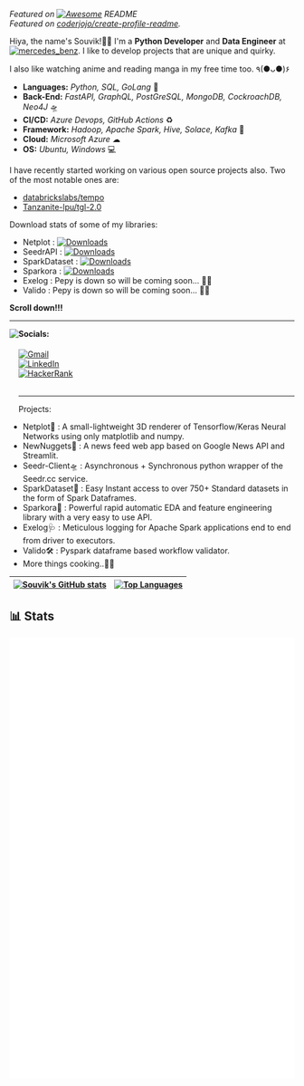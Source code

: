*Featured on [![Awesome](https://cdn.rawgit.com/sindresorhus/awesome/d7305f38d29fed78fa85652e3a63e154dd8e8829/media/badge.svg)](https://github.com/sindresorhus/awesome#readme) README*  
*Featured on [coderjojo/create-profile-readme](https://coderjojo.github.io/creative-profile-readme/).*

Hiya, the name's Souvik!🐱‍💻 I'm a **Python Developer** and **Data Engineer** at [![mercedes_benz](https://badges.aleen42.com/src/mercedes_benz.svg)](https://www.mbrdi.co.in/). I like to develop projects that are unique and quirky.

I also like watching anime and reading manga in my free time too. ٩(●ᴗ●)۶

- **Languages:** *Python, SQL, GoLang* 🚀
- **Back-End:** *FastAPI, GraphQL, PostGreSQL, MongoDB, CockroachDB, Neo4J* 🛸
- **CI/CD:** *Azure Devops, GitHub Actions* ♻
- **Framework:** *Hadoop, Apache Spark, Hive, Solace, Kafka* 🧬
- **Cloud:** *Microsoft Azure* ☁
- **OS:** *Ubuntu, Windows* 💻

I have recently started working on various open source projects also. Two of the most notable ones are:
- [databrickslabs/tempo](https://github.com/databrickslabs/tempo)
- [Tanzanite-lpu/tgl-2.0](https://github.com/Tanzanite-lpu/tgl-2.0)

Download stats of some of my libraries:
* Netplot : [![Downloads](https://static.pepy.tech/personalized-badge/netplot?period=total&units=international_system&left_color=black&right_color=orange&left_text=PYPI%20Downloads)](https://pepy.tech/project/netplot)
* SeedrAPI : [![Downloads](https://static.pepy.tech/personalized-badge/seedrapi?period=month&units=international_system&left_color=black&right_color=orange&left_text=PYPI%20Downloads)](https://pepy.tech/project/seedrapi)
* SparkDataset : [![Downloads](https://static.pepy.tech/personalized-badge/sparkdataset?period=total&units=international_system&left_color=black&right_color=orange&left_text=PYPI%20Downloads)](https://pepy.tech/project/sparkdataset)
* Sparkora : [![Downloads](https://static.pepy.tech/personalized-badge/sparkora?period=month&units=international_system&left_color=black&right_color=orange&left_text=PYPI%20Downloads)](https://pepy.tech/project/sparkora)
* Exelog : Pepy is down so will be coming soon... 🐱‍🏍
* Valido : Pepy is down so will be coming soon... 🐱‍🏍

**Scroll down!!!**
 
---

[<img align="left" height="150px" src="https://i.postimg.cc/c4MC9HfC/173149-F5-3-F57-40-C7-9496-7-BEDCDF4-B1-A9.png">](https://www.beautifyconverter.com/steganographic-decoder.php)  
<h4 style="margin-top: 0px; padding-top: 0px;">Socials:</h4>

[![Gmail](https://img.shields.io/badge/Gmail-D14836?style=for-the-badge&logo=gmail&logoColor=white)](mailto:spratiher9@gmail.com)<br />
[![LinkedIn](https://img.shields.io/badge/LinkedIn-0077B5?style=for-the-badge&logo=linkedin&logoColor=white)](https://www.linkedin.com/in/souvik-pratiher-32bb3a133/)<br />
[![HackerRank](https://img.shields.io/badge/-Hackerrank-2EC866?style=for-the-badge&logo=HackerRank&logoColor=white)](https://www.hackerrank.com/souvikpratiher)<br /><br />

---

Projects: 

* Netplot🏁 : A small-lightweight 3D renderer of Tensorflow/Keras Neural Networks using only matplotlib and numpy.
* NewNuggets📰 : A news feed web app based on Google News API and Streamlit. 
* Seedr-Client🛸 : Asynchronous + Synchronous python wrapper of the Seedr.cc service.
* SparkDataset📑 : Easy Instant access to over 750+ Standard datasets in the form of Spark Dataframes.
* Sparkora🤖 : Powerful rapid automatic EDA and feature engineering library with a very easy to use API.
* Exelog🩺 : Meticulous logging for Apache Spark applications end to end from driver to executors.
* Valido🛠 : Pyspark dataframe based workflow validator.
* More things cooking..🐱‍🏍


| <a href="https://github.com/anuraghazra/github-readme-stats"><img align="center" src="https://github-readme-stats.vercel.app/api?username=Spratiher9&count_private=true&show_icons=true&include_all_commits=true&hide_border=true&theme=graywhite" alt="Souvik's GitHub stats" /></a> | <a href="https://github.com/anuraghazra/github-readme-stats"><img align="center" src="https://github-readme-stats.vercel.app/api/top-langs/?username=Spratiher9&layout=compact&hide_border=true&theme=graywhite" alt="Top Languages" /></a> |
| ------------- | ------------- |

## 📊 Stats
[![Metrics](https://github.com/Spratiher9/Spratiher9/raw/main/github-metrics.svg)](https://github.com/Spratiher9)
